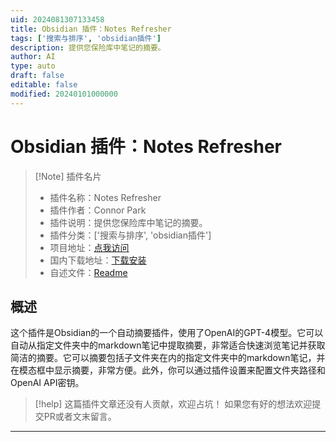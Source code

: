 ```yaml
---
uid: 2024081307133458
title: Obsidian 插件：Notes Refresher
tags: ['搜索与排序', 'obsidian插件']
description: 提供您保险库中笔记的摘要。
author: AI
type: auto
draft: false
editable: false
modified: 20240101000000
---
```


# Obsidian 插件：Notes Refresher

> [!Note] 插件名片
> - 插件名称：Notes Refresher
> - 插件作者：Connor Park
> - 插件说明：提供您保险库中笔记的摘要。
> - 插件分类：['搜索与排序', 'obsidian插件']
> - 项目地址：[点我访问](https://github.com/connorpark24/refresher-plugin)
> - 国内下载地址：[下载安装](https://pkmer.cn/products/plugin/pluginMarket/?notes-refresher)
> - 自述文件：[Readme](https://ghproxy.net/https://raw.githubusercontent.com/connorpark24/refresher-plugin/main/README.md)



## 概述

这个插件是Obsidian的一个自动摘要插件，使用了OpenAI的GPT-4模型。它可以自动从指定文件夹中的markdown笔记中提取摘要，非常适合快速浏览笔记并获取简洁的摘要。它可以摘要包括子文件夹在内的指定文件夹中的markdown笔记，并在模态框中显示摘要，非常方便。此外，你可以通过插件设置来配置文件夹路径和OpenAI API密钥。


> [!help] 
> 这篇插件文章还没有人贡献，欢迎占坑！
> 如果您有好的想法欢迎提交PR或者文末留言。
> 

---



